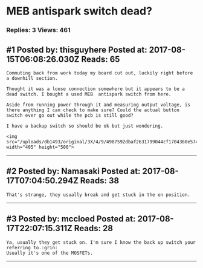 # MEB antispark switch dead?

### Replies: 3 Views: 461

## \#1 Posted by: thisguyhere Posted at: 2017-08-15T06:08:26.030Z Reads: 65

```
Commuting back from work today my board cut out, luckily right before a downhill section. 

Thought it was a loose connection somewhere but it appears to be a dead switch. I bought a used MEB  antispark switch from here. 

Aside from running power through it and measuring output voltage, is there anything I can check to make sure? Could the actual button switch ever go out while the pcb is still good?

I have a backup switch so should be ok but just wondering. 

<img src="/uploads/db1493/original/3X/4/9/4987592dbaf2631799044cf1704360e574dc4a36.jpg" width="405" height="500">
```

---
## \#2 Posted by: Namasaki Posted at: 2017-08-17T07:04:50.294Z Reads: 38

```
That's strange, they usually break and get stuck in the on position.
```

---
## \#3 Posted by: mccloed Posted at: 2017-08-17T22:07:15.311Z Reads: 28

```
Ya, usually they get stuck on. I'm sure I know the back up switch your referring to.:grin:
Usually it's one of the MOSFETs.
```

---

